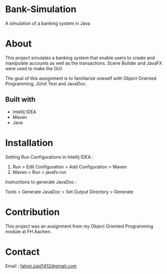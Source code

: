 # Bank-Simulation
A simulation of a banking system in Java

# About

This project simulates a banking system that enable users to create and manipulate accounts as well as the transactions.
Scene Builder and JavaFX were used to make the GUI.

The goal of this assignment is to familiarize oneself with Object Oriented Programming, JUnit Test and JavaDoc.
<br>

## Built with

* Intellij IDEA
* Maven
* Java

# Installation
Setting Run Configurations in Intellij IDEA :

1. Run > Edit Configuration > Add Configuration > Maven
2. Maven > Run > javafx:run

Instructions to generate JavaDoc :

Tools > Generate JavaDoc > Set Output Directory > Generate

# Contribution
This project was an assignment from my Object Oriented Programming module at FH Aachen.

# Contact

Email : fahmi.zaid1412@gmail.com
